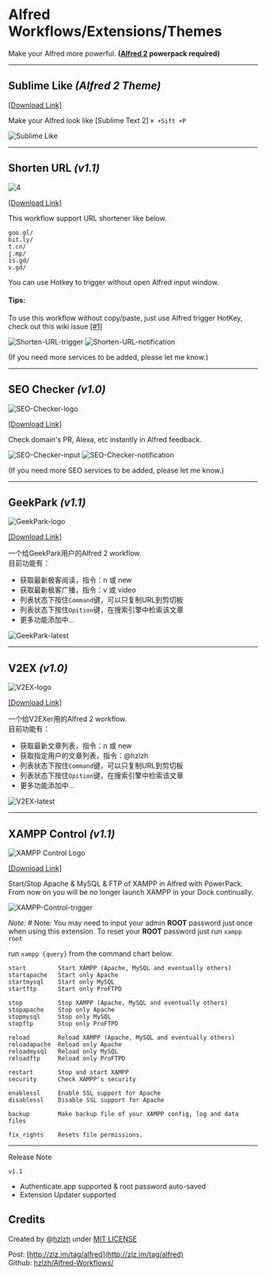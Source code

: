 # Alfred Workflows/Extensions/Themes

Make your Alfred more powerful. **([Alfred 2] powerpack required)**  

* * *

## Sublime Like *(Alfred 2 Theme)*
[\[Download Link\]][9]

Make your Alfred look like [Sublime Text 2] `⌘ +Sift +P`

![Sublime Like][10]

* * *

## Shorten URL *(v1.1)*
![4]

[\[Download Link\]][8]    

This workflow support URL shortener like below.  


    goo.gl/
    bit.ly/
    t.cn/
    j.mp/
    is.gd/
    v.gd/
    
You can use Hotkey to trigger without open Alfred input window.

#### Tips:
To use this workflow without copy/paste, just use Alfred trigger HotKey,  
check out this wiki issue [\[#1\]](https://github.com/hzlzh/Alfred-Workflows/issues/1)

![Shorten-URL-trigger][5]
![Shorten-URL-notification][6]

(If you need more services to be added, please let me know.)

* * *

## SEO Checker *(v1.0)*

![SEO-Checker-logo]

[\[Download Link\]][SEO-Checker.alfredworkflow]    

Check domain's PR, Alexa, etc instantly in Alfred feedback.

![SEO-Checker-input]
![SEO-Checker-notification]

(If you need more SEO services to be added, please let me know.)  

* * *

## GeekPark *(v1.1)*

![GeekPark-logo]

[\[Download Link\]][GeekPark.alfredworkflow]

一个给GeekPark用户的Alfred 2 workflow.  
目前功能有：

* 获取最新极客阅读，指令：n 或 new
* 获取最新极客广播，指令：v 或 video
* 列表状态下按住`Command`键，可以只复制URL到剪切板
* 列表状态下按住`Opition`键，在搜索引擎中检索该文章
* 更多功能添加中...
	
![GeekPark-latest]

* * *

## V2EX *(v1.0)*

![V2EX-logo]

[\[Download Link\]][V2EX.alfredworkflow]

一个给V2EXer用的Alfred 2 workflow.  
目前功能有：

* 获取最新文章列表，指令：n 或 new
* 获取指定用户的文章列表，指令：@hzlzh
* 列表状态下按住`Command`键，可以只复制URL到剪切板
* 列表状态下按住`Opition`键，在搜索引擎中检索该文章
* 更多功能添加中...
	
![V2EX-latest]

* * *

## XAMPP Control *(v1.1)*
![XAMPP Control Logo]

[\[Download Link\]][XAMPP-Control.alfredextension]

Start/Stop Apache & MySQL & FTP of XAMPP in Alfred with PowerPack. From now on you will be no longer launch XAMPP in your Dock continually.

![XAMPP-Control-trigger]

*Note:* # Note: You may need to input your admin **ROOT** password just once when using this extension. To reset your **ROOT** password just run `xampp root`

run `xampp {query}` from the command chart below.

    start         Start XAMPP (Apache, MySQL and eventually others)
    startapache   Start only Apache
    startmysql    Start only MySQL
    startftp      Start only ProFTPD
    
    stop          Stop XAMPP (Apache, MySQL and eventually others)
    stopapache    Stop only Apache
    stopmysql     Stop only MySQL
    stopftp       Stop only ProFTPD
    
    reload        Reload XAMPP (Apache, MySQL and eventually others)
    reloadapache  Reload only Apache
    reloadmysql   Reload only MySQL
    reloadftp     Reload only ProFTPD
    
    restart       Stop and start XAMPP
    security      Check XAMPP's security
    
    enablessl     Enable SSL support for Apache
    disablessl    Disable SSL support for Apache
    
    backup        Make backup file of your XAMPP config, log and data files
    
    fix_rights    Resets file permissions.
    

* * *

Release Note

`v1.1`

* Authenticate.app supported & root password auto-saved
* Extension Updater supported

## Credits
Created by @[hzlzh](https://twitter.com/hzlzh 'Contact me on Twitter') under [MIT LICENSE](http://rem.mit-license.org/) 

Post: [http://zlz.im/tag/alfred](http://zlz.im/tag/alfred)  
Github: [hzlzh/Alfred-Workflows/](https://github.com/hzlzh/Alfred-Workflows/)


[XAMPP Control Logo]: https://github.com/hzlzh/Alfred-Workflows/raw/master/Downloads/extra/XAMPP-Control-icon.png "XAMPP Control for Alfred Logo"
[XAMPP-Control.alfredextension]: https://github.com/hzlzh/Alfred-Workflows/raw/master/Downloads/XAMPP-Control.alfredextension "XAMPP Control Download Link"
[XAMPP-Control-trigger]: https://github.com/hzlzh/Alfred-Workflows/raw/master/Downloads/extra/XAMPP-Control-trigger.png "XAMPP Control for Alfred Screenshot"
[4]: https://github.com/hzlzh/Alfred-Workflows/raw/master/Downloads/extra/Shorten-URL-icon.png
[5]: https://github.com/hzlzh/Alfred-Workflows/raw/master/Downloads/extra/Shorten-URL-trigger.png
[6]: https://github.com/hzlzh/Alfred-Workflows/raw/master/Downloads/extra/Shorten-URL-notification.png
[7]: https://github.com/hzlzh/Alfred-Workflows/raw/master/Downloads/extra/Shorten-URL-workflow.png
[8]: https://github.com/hzlzh/Alfred-Workflows/raw/master/Downloads/Shorten-URL.alfredworkflow "Download Shorten-URL.alfredworkflow"
[9]: https://github.com/hzlzh/Alfred-Workflows/raw/master/Downloads/Sublime-Like.alfredappearance
[10]: https://github.com/hzlzh/Alfred-Workflows/raw/master/Downloads/extra/Sublime-like.png
[SEO-Checker-logo]: https://github.com/hzlzh/Alfred-Workflows/raw/master/Downloads/extra/SEO-Checker-logo.png
[SEO-Checker.alfredworkflow]: https://github.com/hzlzh/Alfred-Workflows/raw/master/Downloads/SEO-Checker.alfredworkflow
[SEO-Checker-input]: https://github.com/hzlzh/Alfred-Workflows/raw/master/Downloads/extra/SEO-Checker-input.png
[SEO-Checker-notification]: https://github.com/hzlzh/Alfred-Workflows/raw/master/Downloads/extra/SEO-Checker-notification.png
[V2EX-logo]: https://github.com/hzlzh/Alfred-Workflows/raw/master/Downloads/extra/V2EX-logo.png
[V2EX-latest]: https://github.com/hzlzh/Alfred-Workflows/raw/master/Downloads/extra/V2EX-latest.png
[V2EX.alfredworkflow]: https://github.com/hzlzh/Alfred-Workflows/raw/master/Downloads/V2EX.alfredworkflow
 [GeekPark-logo]: https://github.com/hzlzh/Alfred-Workflows/raw/master/Downloads/extra/GeekPark-logo.png
 [GeekPark.alfredworkflow]: https://github.com/hzlzh/Alfred-Workflows/raw/master/Downloads/GeekPark.alfredworkflow
 [GeekPark-latest]: https://github.com/hzlzh/Alfred-Workflows/raw/master/Downloads/extra/GeekPark-screenshot.png

 
[Alfred 2]: http://www.alfredapp.com/